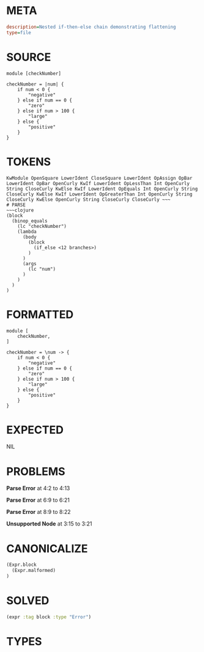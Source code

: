 # META
~~~ini
description=Nested if-then-else chain demonstrating flattening
type=file
~~~
# SOURCE
~~~roc
module [checkNumber]

checkNumber = |num| {
	if num < 0 {
		"negative"
	} else if num == 0 {
		"zero"
	} else if num > 100 {
		"large"
	} else {
		"positive"
	}
}
~~~
# TOKENS
~~~text
KwModule OpenSquare LowerIdent CloseSquare LowerIdent OpAssign OpBar LowerIdent OpBar OpenCurly KwIf LowerIdent OpLessThan Int OpenCurly String CloseCurly KwElse KwIf LowerIdent OpEquals Int OpenCurly String CloseCurly KwElse KwIf LowerIdent OpGreaterThan Int OpenCurly String CloseCurly KwElse OpenCurly String CloseCurly CloseCurly ~~~
# PARSE
~~~clojure
(block
  (binop_equals
    (lc "checkNumber")
    (lambda
      (body
        (block
          (if_else <12 branches>)
        )
      )
      (args
        (lc "num")
      )
    )
  )
)
~~~
# FORMATTED
~~~roc
module [
	checkNumber,
]

checkNumber = \num -> {
	if num < 0 {
		"negative"
	} else if num == 0 {
		"zero"
	} else if num > 100 {
		"large"
	} else {
		"positive"
	}
}
~~~
# EXPECTED
NIL
# PROBLEMS
**Parse Error**
at 4:2 to 4:13

**Parse Error**
at 6:9 to 6:21

**Parse Error**
at 8:9 to 8:22

**Unsupported Node**
at 3:15 to 3:21

# CANONICALIZE
~~~clojure
(Expr.block
  (Expr.malformed)
)
~~~
# SOLVED
~~~clojure
(expr :tag block :type "Error")
~~~
# TYPES
~~~roc
~~~
